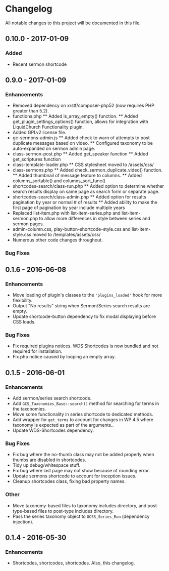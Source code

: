 # Changelog
All notable changes to this project will be documented in this file.

## 0.10.0 - 2017-01-09
### Added
* Recent sermon shortcode

## 0.9.0 - 2017-01-09
### Enhancements
* Removed dependency on xrstf/composer-php52 (now requires PHP greater than 5.2).
* functions.php
  ** Added is_array_empty() function.
  ** Added get_plugin_settings_options() function, allows for integration with LiquidChurch Functionality plugin.
* Added GPLv2 license file.
* gc-sermons-admin.js
  ** Added check to warn of attempts to post duplicate messages based on video.
  ** Configured taxonomy to be auto-expanded on sermon admin page.
* class-sermon-post.php
  ** Added get_speaker function
  ** Added get_scriptures function
* class-template-loader.php
  ** CSS stylesheet moved to /assets/css/
* class-sermons.php
  ** Added check_sermon_duplicate_video() function.
  ** Added thumbnail of message feature to columns.
  ** Added columns_sortable() and columns_sort_func()
* shortcodes-search/class-run.php
  ** Added option to determine whether search results display on same page as search form or separate page.
* shortcodes-search/class-admin.php
  ** Added option for results pagination by year or normal # of results
  ** Added ability to make the first page of pagination by year include multiple years
* Replaced list-item.php with list-item-series.php and list-item-sermon.php to allow more differences in style between series and sermon pages.
* admin-column.css, play-button-shortcode-style.css and list-item-style.css moved to /templates/assets/css/
* Numerous other code changes throughout.
  
### Bug Fixes

## 0.1.6 - 2016-06-08

### Enhancements

* Move loading of plugin's classes to the `'plugins_loaded'` hook for more flexibility.
* Output "No results" string when Sermon/Series search results are empty.
* Update shortcode-button dependency to fix modal displaying before CSS loads.

### Bug Fixes

* Fix required plugins notices. WDS Shortcodes is now bundled and not required for installation.
* Fix php notice caused by looping an empty array.

## 0.1.5 - 2016-06-01

### Enhancements

* Add sermon/series search shortcode.
* Add `GCS_Taxonomies_Base::search()` method for searching for terms in the taxonomies.
* Move some functionality in series shortcode to dedicated methods.
* Add wrapper for `get_terms` to account for changes in WP 4.5 where taxonomy is expected as part of the arguments..
* Update WDS-Shortcodes dependency.

### Bug Fixes

* Fix bug where the no-thumb class may not be added properly when thumbs are disabled in shortcodes.
* Tidy up debug/whitespace stuff.
* Fix bug where last page may not show because of rounding error.
* Update sermons shortcode to account for inception issues.
* Cleanup shortcodes class, fixing bad property names.

### Other

* Move taxonomy-based files to taxonomy includes directory, and post-type-based files to post-type includes directory.
* Pass the series taxonomy object to `GCSS_Series_Run` (dependency injection).

## 0.1.4 - 2016-05-30

### Enhancements

* Shortcodes, shortcodes, shortcodes. Also, this changelog.
